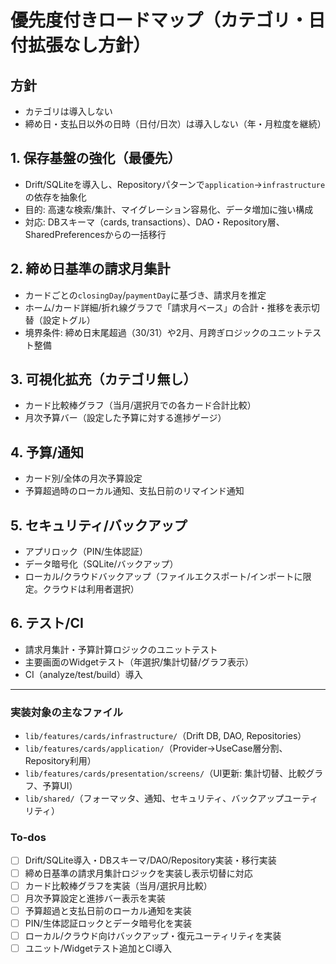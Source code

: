 <!-- 85a8b69c-fe6e-4129-bbdb-3e25e03d3682 c204dc13-ff28-44eb-83c2-2cd2a2ec7df0 -->
# 優先度付きロードマップ（カテゴリ・日付拡張なし方針）

## 方針

- カテゴリは導入しない
- 締め日・支払日以外の日時（日付/日次）は導入しない（年・月粒度を継続）

## 1. 保存基盤の強化（最優先）

- Drift/SQLiteを導入し、Repositoryパターンで`application`→`infrastructure`の依存を抽象化
- 目的: 高速な検索/集計、マイグレーション容易化、データ増加に強い構成
- 対応: DBスキーマ（cards, transactions）、DAO・Repository層、SharedPreferencesからの一括移行

## 2. 締め日基準の請求月集計

- カードごとの`closingDay`/`paymentDay`に基づき、請求月を推定
- ホーム/カード詳細/折れ線グラフで「請求月ベース」の合計・推移を表示切替（設定トグル）
- 境界条件: 締め日末尾超過（30/31）や2月、月跨ぎロジックのユニットテスト整備

## 3. 可視化拡充（カテゴリ無し）

- カード比較棒グラフ（当月/選択月での各カード合計比較）
- 月次予算バー（設定した予算に対する進捗ゲージ）

## 4. 予算/通知

- カード別/全体の月次予算設定
- 予算超過時のローカル通知、支払日前のリマインド通知

## 5. セキュリティ/バックアップ

- アプリロック（PIN/生体認証）
- データ暗号化（SQLite/バックアップ）
- ローカル/クラウドバックアップ（ファイルエクスポート/インポートに限定。クラウドは利用者選択）

## 6. テスト/CI

- 請求月集計・予算計算ロジックのユニットテスト
- 主要画面のWidgetテスト（年選択/集計切替/グラフ表示）
- CI（analyze/test/build）導入

---

### 実装対象の主なファイル

- `lib/features/cards/infrastructure/`（Drift DB, DAO, Repositories）
- `lib/features/cards/application/`（Provider→UseCase層分割、Repository利用）
- `lib/features/cards/presentation/screens/`（UI更新: 集計切替、比較グラフ、予算UI）
- `lib/shared/`（フォーマッタ、通知、セキュリティ、バックアップユーティリティ）

### To-dos

- [ ] Drift/SQLite導入・DBスキーマ/DAO/Repository実装・移行実装
- [ ] 締め日基準の請求月集計ロジックを実装し表示切替に対応
- [ ] カード比較棒グラフを実装（当月/選択月比較）
- [ ] 月次予算設定と進捗バー表示を実装
- [ ] 予算超過と支払日前のローカル通知を実装
- [ ] PIN/生体認証ロックとデータ暗号化を実装
- [ ] ローカル/クラウド向けバックアップ・復元ユーティリティを実装
- [ ] ユニット/Widgetテスト追加とCI導入
